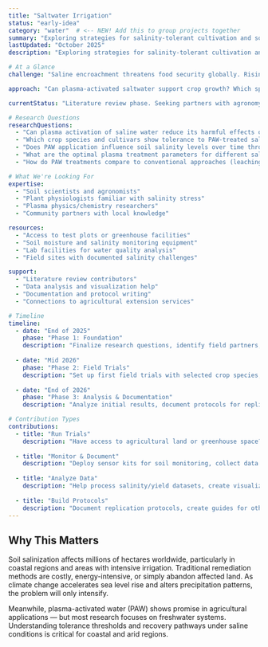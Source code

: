 ```yaml
---
title: "Saltwater Irrigation"
status: "early-idea"
category: "water"  # <-- NEW! Add this to group projects together
summary: "Exploring strategies for salinity-tolerant cultivation and soil recovery."
lastUpdated: "October 2025"
description: "Exploring strategies for salinity-tolerant cultivation and soil recovery using plasma-activated water."

# At a Glance
challenge: "Saline encroachment threatens food security globally. Rising sea levels and poor irrigation practices increase soil salinity. Current approaches rely on expensive desalination or abandoning land."

approach: "Can plasma-activated saltwater support crop growth? Which species tolerate treated saline water? Can PAW accelerate soil remediation after salinization?"

currentStatus: "Literature review phase. Seeking partners with agronomy expertise, access to test plots, and communities facing salinity challenges."

# Research Questions
researchQuestions:
  - "Can plasma activation of saline water reduce its harmful effects on plant growth?"
  - "Which crop species and cultivars show tolerance to PAW-treated saltwater irrigation?"
  - "Does PAW application influence soil salinity levels over time through remediation mechanisms?"
  - "What are the optimal plasma treatment parameters for different salinity levels?"
  - "How do PAW treatments compare to conventional approaches (leaching, gypsum amendment, phytoremediation)?"

# What We're Looking For
expertise:
  - "Soil scientists and agronomists"
  - "Plant physiologists familiar with salinity stress"
  - "Plasma physics/chemistry researchers"
  - "Community partners with local knowledge"

resources:
  - "Access to test plots or greenhouse facilities"
  - "Soil moisture and salinity monitoring equipment"
  - "Lab facilities for water quality analysis"
  - "Field sites with documented salinity challenges"

support:
  - "Literature review contributors"
  - "Data analysis and visualization help"
  - "Documentation and protocol writing"
  - "Connections to agricultural extension services"

# Timeline
timeline:
  - date: "End of 2025"
    phase: "Phase 1: Foundation"
    description: "Finalize research questions, identify field partners, complete literature review on salinity tolerance mechanisms and plasma agriculture applications."
  
  - date: "Mid 2026"
    phase: "Phase 2: Field Trials"
    description: "Set up first field trials with selected crop species, deploy monitoring systems for soil salinity and moisture, begin systematic data collection."
  
  - date: "End of 2026"
    phase: "Phase 3: Analysis & Documentation"
    description: "Analyze initial results, document protocols for replication, publish interim findings under open licenses, iterate based on learnings."

# Contribution Types
contributions:
  - title: "Run Trials"
    description: "Have access to agricultural land or greenhouse space? You can help test PAW treatments on different soil types and crop species."
  
  - title: "Monitor & Document"
    description: "Deploy sensor kits for soil monitoring, collect data systematically, and document observations for the research commons."
  
  - title: "Analyze Data"
    description: "Help process salinity/yield datasets, create visualizations, identify patterns, and contribute to publications."
  
  - title: "Build Protocols"
    description: "Document replication protocols, create guides for other researchers, and contribute to open-source methodologies."
---
```


## Why This Matters

Soil salinization affects millions of hectares worldwide, particularly in coastal regions and areas with intensive irrigation. Traditional remediation methods are costly, energy-intensive, or simply abandon affected land. As climate change accelerates sea level rise and alters precipitation patterns, the problem will only intensify.

Meanwhile, plasma-activated water (PAW) shows promise in agricultural applications — but most research focuses on freshwater systems. Understanding tolerance thresholds and recovery pathways under saline conditions is critical for coastal and arid regions.